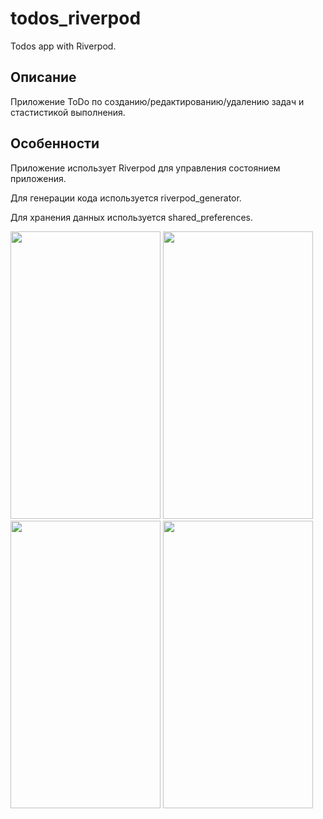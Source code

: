 # todos_riverpod

Todos app with Riverpod.

## Описание

Приложение ToDo по созданию/редактированию/удалению задач и стастистикой выполнения.

## Особенности
Приложение использует Riverpod для управления состоянием приложения.

Для генерации кода используется riverpod_generator.

Для хранения данных используется shared_preferences.

<img src="https://github.com/Ducascas/todos_riverpod/assets/100170314/2fa35f6b-ff68-45c5-970c-a18521fed68c" width="240" height="460">
<img src="https://github.com/Ducascas/todos_riverpod/assets/100170314/8b357093-300f-4789-8edd-48de6b795675" width="240" height="460"> <br> 
<img src="https://github.com/Ducascas/todos_riverpod/assets/100170314/9b04bcc6-b2cf-4fbc-8508-f6c309f56cf9" width="240" height="460">
<img src="https://github.com/Ducascas/todos_riverpod/assets/100170314/0701ef73-e667-4ba4-8fcd-25e0eaf76016" width="240" height="460">


